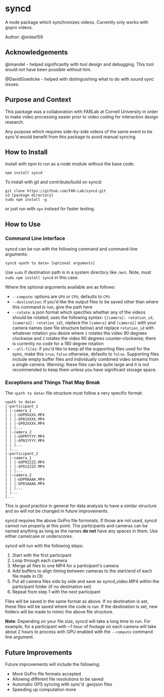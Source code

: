 # syncd
A node package which synchronizes videos. Currently only works with gopro videos. 

Author: @snlee159

## Acknowledgements
@imandel - helped significantly with tool design and debugging. This tool would not have been possible without him.

@DavidGoedicke - helped with distinguishing what to do with sound sync issues.

## Purpose and Context
This package was a collaboration with FARLab at Cornell University in order to make video processing easier prior to video coding for interaction design research.

Any purpose which requires side-by-side videos of the same event to be sync'd would benefit from this package to avoid manual syncing.

## How to Install
Install with npm to run as a node module without the base code:

```
npm install syncd
```

To install with git and contribute/build on syncd:

```
git clone https://github.com/FAR-Lab/syncd.git
cd [package directory]
sudo npm install -g
```

or just run with `npx` instead for faster testing.

## How to Use
### Command Line Interface
syncd can be run with the following command and command-line arguments:

```
syncd <path to data> [optional arguments]
```

Use `sudo` if destination path is in a system directory like `/mnt`. Note, must `sudo npm install syncd` in this case.

Where the optional arguments available are as follows:
* `--compute`: options are `GPU` or `CPU`, defaults to `CPU`
* `--destination`: if you'd like the output files to be saved other than where this command is run, give the path here
* `--rotate`: a json format which specifies whether any of the videos should be rotated; uses the following syntax: `{[camera]: rotation_id, [camera2]: rotation_id}`, replace the `[camera]` and `[camera2]` with your camera names (see file structure below) and replace `rotation_id` with whatever rotation you desire where `1` rotates the video 90 degrees clockwise and `2` rotates the video 90 degrees counter-clockwise; there is currently no code for a 180 degree rotation
* `--all-files`: if you'd like to keep all the supporting files used for the sync, make this `true`, `false` otherwise, defaults to `false`. Supporting files include empty buffer files and individually combined video streams from a single camera. Warning: these files can be quite large and it is not recommended to keep them unless you have significant storage space.

### Exceptions and Things That May Break

The `<path to data>` file structure must follow a very specific format:
```
<path to data>
|-participant_1
| |-camera_1
| | |-GOPRXXXX.MP4
| | |-GP01XXXX.MP4
| | |-GP02XXXX.MP4
| | |...
| |-camera_2
| | |-GOPRYYYY.MP4
| | |-GP01YYYY.MP4
| | |...
| |...
|-participant_2
| |-camera_1
| | |-GOPRZZZZ.MP4
| | |-GP01ZZZZ.MP4
| | |...
| |-camera_2
| | |-GOPRAAAA.MP4
| | |-GP01AAAA.MP4
| | |...
| |...
|...
```
This is good practice in general for data analysis to have a similar structure and so will not be changed in future improvements.

syncd requires the above GoPro file formmats. If those are not used, syncd cannot run properly at this point. The participants and cameras can be named anything as long as the names **do not** have any spaces in them. Use either camelcase or underscores.

syncd will run with the following steps:
1. Start with the first participant
2. Loop through each camera
3. Merge all files to one MP4 for a participant's camera
4. Add buffers to align timing between cameras to the start/end of each file made in (3)
5. Put all camera files side by side and save as syncd_video.MP4 within the participant folder (if no destination set)
6. Repeat from step 1 with the next participant

Files will be saved in the same format as above. If no destination is set, these files will be saved where the code is run. If the destination is set, new folders will be made to mimic the above file structure.

**Note**: Depending on your file size, syncd will take a long time to run. For example, for a participant with ~1 hour of footage on each camera will take about 2 hours to process with GPU enabled with the `--compute` command line argument.

## Future Improvements
Future improvements will include the following:
* More GoPro file formats accepted
* Allowing different file resolutions to be saved
* Automatic GPS syncing with sync'd .geojson files
* Speeding up computation more
